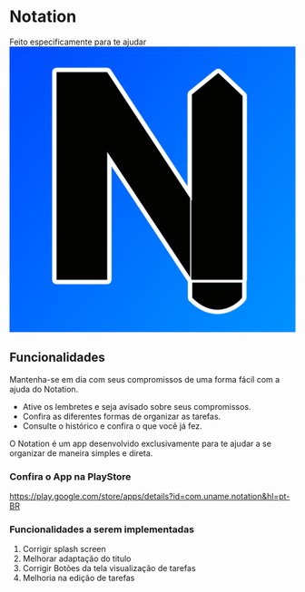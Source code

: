 # Notation
Feito especificamente para te ajudar
![Logo Notation](https://github.com/PedroViniciusMelo/Notation/blob/main/assets/icon.png)
## Funcionalidades
Mantenha-se em dia com seus compromissos de uma forma fácil com a ajuda do Notation.

* Ative os lembretes e seja avisado sobre seus compromissos.
* Confira as diferentes formas de organizar as tarefas.
* Consulte o histórico e confira o que você já fez.

O Notation é um app desenvolvido exclusivamente para te ajudar a se organizar de maneira simples e direta.

### Confira o App na PlayStore
 https://play.google.com/store/apps/details?id=com.uname.notation&hl=pt-BR
 
### Funcionalidades a serem implementadas

1. Corrigir splash screen
2. Melhorar adaptação do titulo
3. Corrigir Botões da tela visualização de tarefas
4. Melhoria na edição de tarefas

 